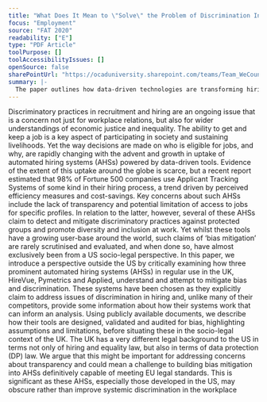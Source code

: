 ```yaml
---
title: "What Does It Mean to \"Solve\" the Problem of Discrimination Inhiring?: Social, Technical and Legal Perspectives from the UK on Automated Hiring Systems"
focus: "Employment"
source: "FAT 2020"
readability: ["E"]
type: "PDF Article"
toolPurpose: []
toolAccessibilityIssues: []
openSource: false
sharePointUrl: "https://ocaduniversity.sharepoint.com/teams/Team_WeCount/Shared%20Documents/Resources%20and%20Tools/Literature%20(curated)/What%20does%20it%20mean%20to%E2%80%98solve%20the%20problem%20of%20discrimination%20in%20hiring.pdf"
summary: |-
  The paper outlines how data-driven technologies are transforming hiring practices and focuses on three automated hiring systems (AHSs) widely in use in the UK claim to deal with bias.
---
```

Discriminatory practices in recruitment and hiring are an ongoing issue that is a concern not just for workplace relations, but also for wider understandings of economic justice and inequality. The ability to get and keep a job is a key aspect of participating in society and sustaining livelihoods. Yet the way decisions are made on who is eligible for jobs, and why, are rapidly changing with the advent and growth in uptake of automated hiring systems (AHSs) powered by data-driven tools. Evidence of the extent of this uptake around the globe is scarce, but a recent report estimated that 98% of Fortune 500 companies use Applicant Tracking Systems of some kind in their hiring process, a trend driven by perceived efficiency measures and cost-savings. Key concerns about such AHSs include the lack of transparency and potential limitation of access to jobs for specific profiles. In relation to the latter, however, several of these AHSs claim to detect and mitigate discriminatory practices against protected groups and promote diversity and inclusion at work. Yet whilst these tools have a growing user-base around the world, such claims of ‘bias mitigation’ are rarely scrutinised and evaluated, and when done so, have almost exclusively been from a US socio-legal perspective. In this paper, we introduce a perspective outside the US by critically examining how three prominent automated hiring systems (AHSs) in regular use in the UK, HireVue, Pymetrics and Applied, understand and attempt to mitigate bias and discrimination. These systems have been chosen as they explicitly claim to address issues of discrimination in hiring and, unlike many of their competitors, provide some information about how their systems work that can inform an analysis. Using publicly available documents, we describe how their tools are designed, validated and audited for bias, highlighting assumptions and limitations, before situating these in the socio-legal context of the UK. The UK has a very different legal background to the US in terms not only of hiring and equality law, but also in terms of data protection (DP) law. We argue that this might be important for addressing concerns about transparency and could mean a challenge to building bias mitigation into AHSs definitively capable of meeting EU legal standards. This is significant as these
AHSs, especially those developed in the US, may obscure rather
than improve systemic discrimination in the workplace
